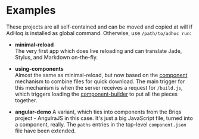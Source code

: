 # Examples

These projects are all self-contained and can be moved and copied at will if
AdHoq is installed as global command. Otherwise, use `/path/to/adhoc run`:

* **minimal-reload**  
  The very first app which does live reloading and can translate Jade, Stylus,
  and Markdown on-the-fly.
  
* **using-components**  
  Almost the same as minimal-reload, but now based on the [component][1]
  mechanism to combine files for quick download. The main trigger for this
  mechanism is when the server receives a request for `/build.js`, which
  triggers loading the [component-builder][2] to put all the pieces together.
  
  [1]: https://github.com/component/component#readme
  [2]: https://github.com/component/builder.js#readme

* **angular-demo**
  A variant, which ties into components from the Briqs project - AngulraJS in
  this case. It's just a big JavaScript file, turned into a component, really.
  The `paths` entries in the top-level `component.json` file have been extended.
